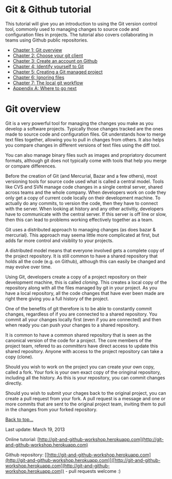 <link href="index.css" rel="stylesheet" type="text/css">

# <a id="top">Git & Github tutorial</a>

This tutorial will give you an introduction to using the Git version control tool, commonly used to managing changes to source code and configuration files in projects.  The tutorial also covers collaborating in teams using Github public repositories.

* [Chapter 1: Git overview](#chapter1)
* [Chapter 2: Choose your git client](chapter02-choose-your-git-client.html)
* [Chapter 3: Create an account on Github](chapter03-create-account-on-github.html)
* [Chapter 4: Identify yourself to Git](chapter04-identify-yourself-to-git.html)
* [Chapter 5: Creating a Git managed project](chapter05-creating-a-git-managed-project.html)
* [Chapter 6: Ignoring files](chapter06-ignoring-files.html)
* [Chapter 7: The local git workflow](chapter07-local-git-workflow.html)
* [Appendix A: Where to go next](#appendix-a)


# <a id="#chapter1">Git overview</a>

Git is a very powerful tool for managing the changes you make as you develop a software projects.  Typically those changes tracked are the ones made to source code and configuration files.  Git understands how to merge text files together, allowing you to pull in changes from others.  It also helps you compare changes in different versions of text files using the diff tool.

You can also manage binary files such as images and propriatory document formats, although git does not typically come with tools that help you merge or compare differences.

Before the creation of Git (and Mercurial, Bazar and a few others), most versioning tools for source code used what is called a central model.  Tools like CVS and SVN manage code changes in a single central server, shared across teams and the whole company.  When developers work on code they only get a copy of current code locally on their development machine.  To actually do any commits, to version the code, then they have to connect with the server.  When looking at history and any other activitiy, developers have to communicate with the central server.  If this server is off line or slow, then this can lead to problems working effectively together as a team.

Git uses a distributed approach to managing changes (as does bazar & mercurial).  This approach may seema little more complicated at first, but adds far more control and visiblity to your projects.

A distributed model means that everyone involved gets a complete copy of the project repository.  It is still common to have a shared repository that holds all the code (e.g. on Github), although this can easily be changed and may evolve over time.

Using Git, developers create a copy of a project repository on their development machine, this is called *cloning*.  This creates a local copy of the repository along with all the files managed by git in your project.  As you have a local repository, all the code changes that  have ever been made are right there giving you a full history of the project.

One of the benefits of git therefore is to be able to constantly commit changes, regardless of if you are connected to a shared repository.  You commit all your changes locally first (even if you are connected) and then when ready you can push your changes to a shared repository.

It is common to have a common shared repository that is seen as the canonical version of the code for a project.  The core members of the project team, refered to as *committers* have direct access to update this shared repository.  Anyone with access to the project repository can take a copy (clone).

Should you wish to work on the project you can create your own copy, called a fork.  Your fork is your own exact copy of the oringinal repository, including all the history.  As this is your repository, you can commit changes directly.

Should you wish to submit your chages back to the original project, you can create a pull request from your fork.  A pull request is a message and one or more commits that are sent to the original project team, inviting them to pull in the changes from your forked repository.

[Back to top...](#top)


Last update: March 19, 2013

Online tutorial: [http://git-and-github-workshop.herokuapp.com](http://git-and-github-workshop.herokuapp.com)

Github repository: [[http://git-and-github-workshop.herokuapp.com](http://git-and-github-workshop.herokuapp.com)]([http://git-and-github-workshop.herokuapp.com](http://git-and-github-workshop.herokuapp.com)) - pull requests welcome :)
